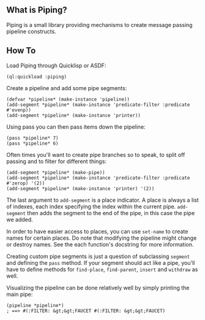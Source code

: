 ## What is Piping?
Piping is a small library providing mechanisms to create message passing pipeline constructs.

## How To
Load Piping through Quicklisp or ASDF:

```
(ql:quickload :piping)
```

Create a pipeline and add some pipe segments:

```
(defvar *pipeline* (make-instance 'pipeline))
(add-segment *pipeline* (make-instance 'predicate-filter :predicate #'evenp))
(add-segment *pipeline* (make-instance 'printer))
```

Using pass you can then pass items down the pipeline:

```
(pass *pipeline* 7)
(pass *pipeline* 6)
```

Often times you'll want to create pipe branches so to speak, to split off passing and to filter for different things:

```
(add-segment *pipeline* (make-pipe))
(add-segment *pipeline* (make-instance 'predicate-filter :predicate #'zerop) '(2))
(add-segment *pipeline* (make-instance 'printer) '(2))
```

The last argument to `add-segment` is a place indicator. A place is always a list of indexes, each index specifying the index within the current pipe. `add-segment` then adds the segment to the end of the pipe, in this case the pipe we added.

In order to have easier access to places, you can use `set-name` to create names for certain places. Do note that modifying the pipeline might change or destroy names. See the each function's docstring for more information.

Creating custom pipe segments is just a question of subclassing `segment` and defining the `pass` method. If your segment should act like a pipe, you'll have to define methods for `find-place`, `find-parent`, `insert` and `withdraw` as well.

Visualizing the pipeline can be done relatively well by simply printing the main pipe:

```
(pipeline *pipeline*)
; ==> #(:FILTER: &gt;&gt;FAUCET #(:FILTER: &gt;&gt;FAUCET)
```
